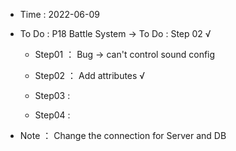 - Time : 2022-06-09

- To Do : P18 Battle System -> To Do : Step 02 √

    - Step01 ： Bug -> can't control sound config

    - Step02 ： Add attributes √

    - Step03 : 

    - Step04 : 
    
- Note ： Change the connection for Server and DB
